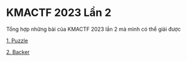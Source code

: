 # KMACTF 2023 Lần 2

Tổng hợp những bài của KMACTF 2023 lần 2 mà mình có thể giải được

[1. Puzzle](https://github.com/konate47/KMACTF2023II/blob/main/Puzzle/README.md)

[2. Backer](https://github.com/konate47/KMACTF2023II/blob/main/Backer/README.md)
